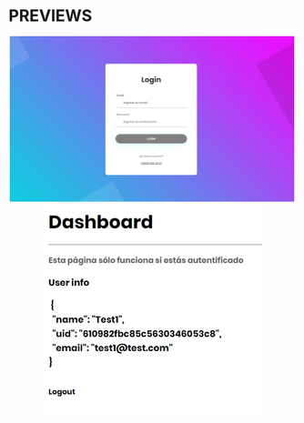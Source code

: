 # PREVIEWS
<p align="center">
  <img src="https://github.com/alesyt0h/angular-authApp-MEAN/blob/main/Preview%20-%20AuthApp.jpg?raw=true" style="width:500px" alt="JSON Dashboard"/>
  <img src="https://github.com/alesyt0h/angular-authApp-MEAN/blob/main/Dashboard%20Preview.jpg?raw=true" alt="JSON Dashboard"/>
</p>
